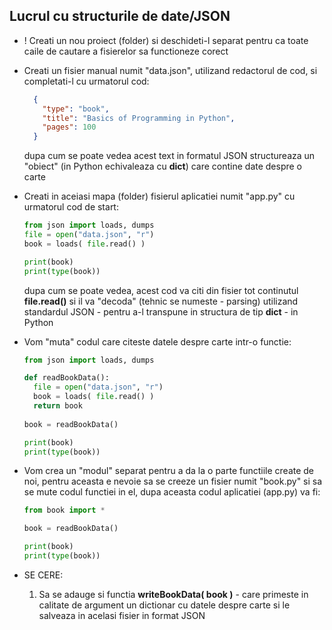 ## Lucrul cu structurile de date/JSON

* ! Creati un nou proiect (folder) si deschideti-l separat pentru ca toate caile de cautare a fisierelor sa functioneze corect
* Creati un fisier manual numit "data.json", utilizand redactorul de cod, si completati-l cu urmatorul cod:

  ```json
    {
      "type": "book",
      "title": "Basics of Programming in Python",
      "pages": 100
    }
  ```
  dupa cum se poate vedea acest text in formatul JSON structureaza un "obiect" (in Python echivaleaza cu **dict**) care contine date despre o carte
  
* Creati in aceiasi mapa (folder)   fisierul aplicatiei numit "app.py" cu urmatorul cod de start:
  
  ```python
  from json import loads, dumps
  file = open("data.json", "r") 
  book = loads( file.read() )
  
  print(book)
  print(type(book))
  ```
  
  dupa cum se poate vedea, acest cod va citi din fisier tot continutul **file.read()** si il va "decoda" (tehnic se numeste - parsing) utilizand standardul JSON - pentru a-l transpune in structura de tip **dict** - in Python

* Vom "muta" codul care citeste datele despre carte intr-o functie:
  ```python
  from json import loads, dumps
  
  def readBookData():
    file = open("data.json", "r") 
    book = loads( file.read() )
    return book
    
  book = readBookData()
  
  print(book)
  print(type(book))
  ```
  
* Vom crea un "modul" separat pentru a da la o parte functiile create de noi, pentru aceasta e nevoie sa se creeze un fisier numit "book.py"  si sa se mute codul functiei in el, dupa aceasta codul aplicatiei (app.py) va fi:
  ```python
  from book import *
  
  book = readBookData()
  
  print(book)
  print(type(book))
  ```
  
* SE CERE:
  1. Sa se adauge si functia **writeBookData( book )** - care primeste in calitate de argument un dictionar cu datele despre carte si le salveaza in acelasi fisier in format JSON


